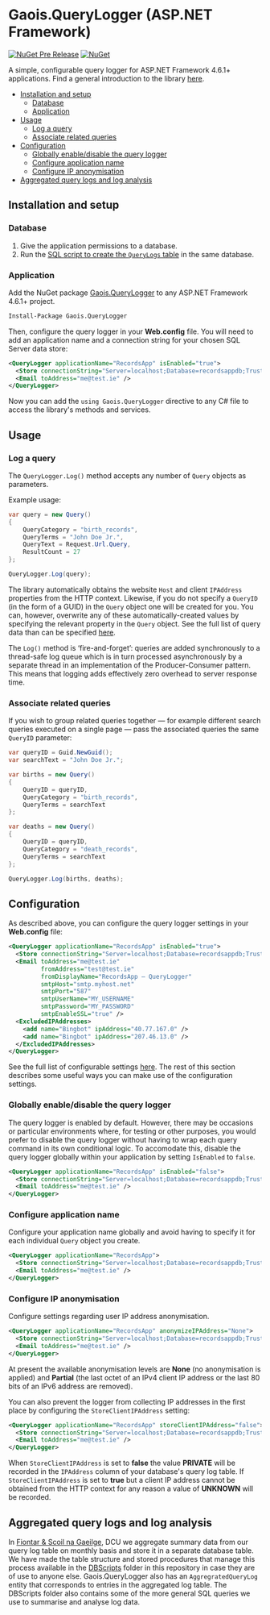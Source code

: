 # Gaois.QueryLogger (ASP.NET Framework)

[![NuGet Pre Release](https://img.shields.io/nuget/vpre/Gaois.QueryLogger.svg)](https://www.nuget.org/packages/Gaois.QueryLogger/)
[![NuGet](https://img.shields.io/nuget/dt/Gaois.QueryLogger.svg)](https://www.nuget.org/packages/Gaois.QueryLogger/)

A simple, configurable query logger for ASP.NET Framework 4.6.1+ applications. Find a general introduction to the library [here](https://github.com/gaois/Gaois.QueryLogger).

- [Installation and setup](#installation-and-setup)
  - [Database](#database)
  - [Application](#application)
- [Usage](#usage)
  - [Log a query](#log-a-query)
  - [Associate related queries](#associate-related-queries)
- [Configuration](#configuration)
  - [Globally enable/disable the query logger](#globally-enabledisable-the-query-logger)
  - [Configure application name](#configure-application-name)
  - [Configure IP anonymisation](#configure-ip-anonymisation)
- [Aggregated query logs and log analysis](#aggregated-query-logs-and-log-analysis)

## Installation and setup

### Database

1. Give the application permissions to a database.
2. Run the [SQL script to create the `QueryLogs` table](https://github.com/gaois/Gaois.QueryLogger/tree/master/DBScripts) in the same database.

### Application

Add the NuGet package [Gaois.QueryLogger](https://www.nuget.org/packages/Gaois.QueryLogger/) to any ASP.NET Framework 4.6.1+ project.

```cmd
Install-Package Gaois.QueryLogger
```

Then, configure the query logger in your **Web.config** file. You will need to add an application name and a connection string for your chosen SQL Server data store:

```xml
<QueryLogger applicationName="RecordsApp" isEnabled="true">
  <Store connectionString="Server=localhost;Database=recordsappdb;Trusted_Connection=True;" />
  <Email toAddress="me@test.ie" />
</QueryLogger>
```

Now you can add the `using Gaois.QueryLogger` directive to any C# file to access the library's methods and services.

## Usage

### Log a query

The `QueryLogger.Log()` method accepts any number of `Query` objects as parameters.

Example usage:

```csharp
var query = new Query()
{
    QueryCategory = "birth_records",
    QueryTerms = "John Doe Jr.",
    QueryText = Request.Url.Query,
    ResultCount = 27
};

QueryLogger.Log(query);
```

The library automatically obtains the website `Host` and client `IPAddress` properties from the HTTP context. Likewise, if you do not specify a `QueryID` (in the form of a GUID) in the `Query` object one will be created for you. You can, however, overwrite any of these automatically-created values by specifying the relevant property in the `Query` object. See the full list of query data than can be specified [here](https://github.com/gaois/Gaois.QueryLogger/blob/master/LOGDATA.md).

The `Log()` method is ‘fire-and-forget’: queries are added synchronously to a thread-safe log queue which is in turn processed asynchronously by a separate thread in an implementation of the Producer-Consumer pattern. This means that logging adds effectively zero overhead to server response time.

### Associate related queries

If you wish to group related queries together — for example different search queries executed on a single page — pass the associated queries the same `QueryID` parameter:

```csharp
var queryID = Guid.NewGuid();
var searchText = "John Doe Jr.";

var births = new Query()
{
    QueryID = queryID,
    QueryCategory = "birth_records",
    QueryTerms = searchText
};

var deaths = new Query()
{
    QueryID = queryID,
    QueryCategory = "death_records",
    QueryTerms = searchText
};

QueryLogger.Log(births, deaths);
```

## Configuration

As described above, you can configure the query logger settings in your **Web.config** file:

```xml
<QueryLogger applicationName="RecordsApp" isEnabled="true">
  <Store connectionString="Server=localhost;Database=recordsappdb;Trusted_Connection=True;" />
  <Email toAddress="me@test.ie"
         fromAddress="test@test.ie"
         fromDisplayName="RecordsApp — QueryLogger"
         smtpHost="smtp.myhost.net"
         smtpPort="587"
         smtpUserName="MY_USERNAME"
         smtpPassword="MY_PASSWORD"
         smtpEnableSSL="true" />
  <ExcludedIPAddresses>
    <add name="Bingbot" ipAddress="40.77.167.0" />
    <add name="Bingbot" ipAddress="207.46.13.0" />
  </ExcludedIPAddresses>
</QueryLogger>
```

See the full list of configurable settings [here](https://github.com/gaois/Gaois.QueryLogger/blob/master/CONFIGURATION.md). The rest of this section describes some useful ways you can make use of the configuration settings.

### Globally enable/disable the query logger

The query logger is enabled by default. However, there may be occasions or particular environments where, for testing or other purposes, you would prefer to disable the query logger without having to wrap each query command in its own conditional logic. To accomodate this, disable the query logger globally within your application by setting `IsEnabled` to `false`.

```xml
<QueryLogger applicationName="RecordsApp" isEnabled="false">
  <Store connectionString="Server=localhost;Database=recordsappdb;Trusted_Connection=True;" />
  <Email toAddress="me@test.ie" />
</QueryLogger>
```

### Configure application name

Configure your application name globally and avoid having to specify it for each individual `Query` object you create.

```xml
<QueryLogger applicationName="RecordsApp">
  <Store connectionString="Server=localhost;Database=recordsappdb;Trusted_Connection=True;" />
  <Email toAddress="me@test.ie" />
</QueryLogger>
```

### Configure IP anonymisation

Configure settings regarding user IP address anonymisation.

```xml
<QueryLogger applicationName="RecordsApp" anonymizeIPAddress="None">
  <Store connectionString="Server=localhost;Database=recordsappdb;Trusted_Connection=True;" />
  <Email toAddress="me@test.ie" />
</QueryLogger>
```

At present the available anonymisation levels are **None** (no anonymisation is applied) and **Partial** (the last octet of an IPv4 client IP address or the last 80 bits of an IPv6 address are removed).

You can also prevent the logger from collecting IP addresses in the first place by configuring the `StoreClientIPAddress` setting:

```xml
<QueryLogger applicationName="RecordsApp" storeClientIPAddress="false">
  <Store connectionString="Server=localhost;Database=recordsappdb;Trusted_Connection=True;" />
  <Email toAddress="me@test.ie" />
</QueryLogger>
```

When `StoreClientIPAddress` is set to **false** the value **PRIVATE** will be recorded in the `IPAddress` column of your database's query log table. If `StoreClientIPAddress` is set to **true** but a client IP address cannot be obtained from the HTTP context for any reason a value of **UNKNOWN** will be recorded.

## Aggregated query logs and log analysis

In [Fiontar & Scoil na Gaeilge](https://www.gaois.ie), DCU we aggregate summary data from our query log table on monthly basis and store it in a separate database table. We have made the table structure and stored procedures that manage this process available in the [DBScripts](https://github.com/gaois/Gaois.QueryLogger/tree/master/DBScripts) folder in this repository in case they are of use to anyone else. Gaois.QueryLogger also has an `AggregratedQueryLog` entity that corresponds to entries in the aggregated log table. The DBScripts folder also contains some of the more general SQL queries we use to summarise and analyse log data.
